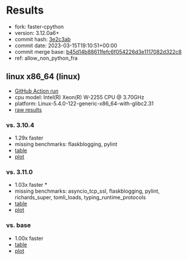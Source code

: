 # Results

- fork: faster-cpython
- version: 3.12.0a6+
- commit hash: [3e2c3ab](https://github.com/faster%2dcpython/cpython/commit/3e2c3ab)
- commit date: 2023-03-15T19:10:51+00:00
- commit merge base: [b45d14b88611fefc6f054226d3e1117082d322c8](https://github.com/faster%2dcpython/cpython/commit/b45d14b88611fefc6f054226d3e1117082d322c8)
- ref: allow_non_python_fra

## linux x86_64 (linux)

- [GitHub Action run](https://github.com/faster-cpython/benchmarking/actions/runs/4436926255)
- cpu model: Intel(R) Xeon(R) W-2255 CPU @ 3.70GHz
- platform: Linux-5.4.0-122-generic-x86_64-with-glibc2.31
- [raw results](bm-20230315-linux-x86_64-faster%252dcpython-allow_non_python_fra-3.12.0a6%2B-3e2c3ab.json)

### vs. 3.10.4

- 1.29x faster
- missing benchmarks: flaskblogging, pylint
- [table](bm-20230315-linux-x86_64-faster%252dcpython-allow_non_python_fra-3.12.0a6%2B-3e2c3ab-vs-3.10.4.md)
- [plot](bm-20230315-linux-x86_64-faster%252dcpython-allow_non_python_fra-3.12.0a6%2B-3e2c3ab-vs-3.10.4.png)

### vs. 3.11.0

- 1.03x faster \*
- missing benchmarks: asyncio_tcp_ssl, flaskblogging, pylint, richards_super, tomli_loads, typing_runtime_protocols
- [table](bm-20230315-linux-x86_64-faster%252dcpython-allow_non_python_fra-3.12.0a6%2B-3e2c3ab-vs-3.11.0.md)
- [plot](bm-20230315-linux-x86_64-faster%252dcpython-allow_non_python_fra-3.12.0a6%2B-3e2c3ab-vs-3.11.0.png)

### vs. base

- 1.00x faster
- [table](bm-20230315-linux-x86_64-faster%252dcpython-allow_non_python_fra-3.12.0a6%2B-3e2c3ab-vs-base.md)
- [plot](bm-20230315-linux-x86_64-faster%252dcpython-allow_non_python_fra-3.12.0a6%2B-3e2c3ab-vs-base.png)

